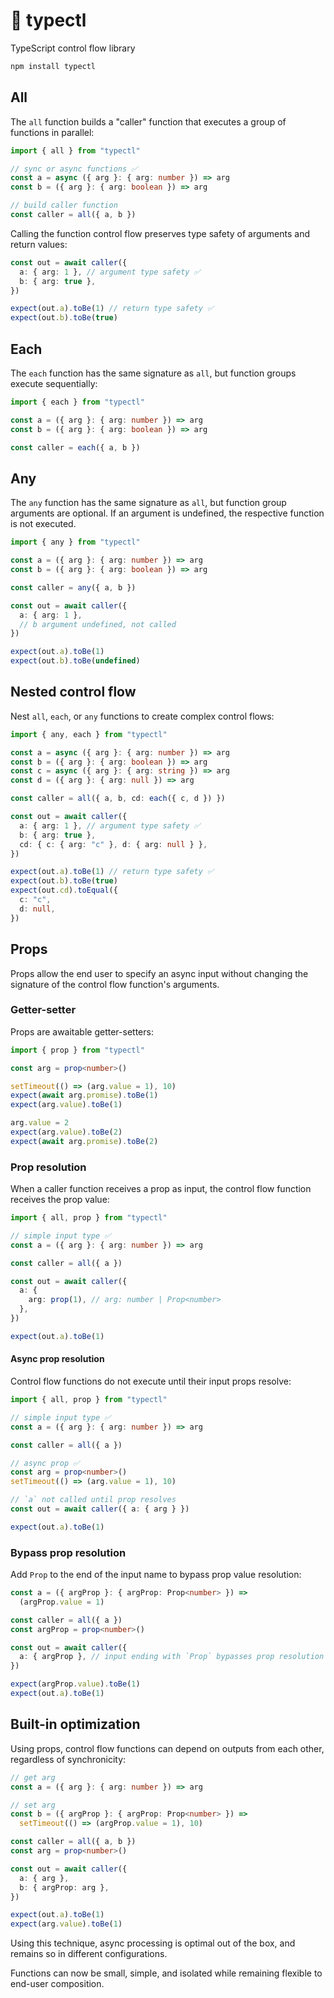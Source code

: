 # 🚰 typectl

TypeScript control flow library

```bash
npm install typectl
```

## All

The `all` function builds a "caller" function that executes a group of functions in parallel:

```typescript
import { all } from "typectl"

// sync or async functions ✅
const a = async ({ arg }: { arg: number }) => arg
const b = ({ arg }: { arg: boolean }) => arg

// build caller function
const caller = all({ a, b })
```

Calling the function control flow preserves type safety of arguments and return values:

```typescript
const out = await caller({
  a: { arg: 1 }, // argument type safety ✅
  b: { arg: true },
})

expect(out.a).toBe(1) // return type safety ✅
expect(out.b).toBe(true)
```

## Each

The `each` function has the same signature as `all`, but function groups execute sequentially:

```typescript
import { each } from "typectl"

const a = ({ arg }: { arg: number }) => arg
const b = ({ arg }: { arg: boolean }) => arg

const caller = each({ a, b })
```

## Any

The `any` function has the same signature as `all`, but function group arguments are optional. If an argument is undefined, the respective function is not executed.

```typescript
import { any } from "typectl"

const a = ({ arg }: { arg: number }) => arg
const b = ({ arg }: { arg: boolean }) => arg

const caller = any({ a, b })

const out = await caller({
  a: { arg: 1 },
  // b argument undefined, not called
})

expect(out.a).toBe(1)
expect(out.b).toBe(undefined)
```

## Nested control flow

Nest `all`, `each`, or `any` functions to create complex control flows:

```typescript
import { any, each } from "typectl"

const a = async ({ arg }: { arg: number }) => arg
const b = ({ arg }: { arg: boolean }) => arg
const c = async ({ arg }: { arg: string }) => arg
const d = ({ arg }: { arg: null }) => arg

const caller = all({ a, b, cd: each({ c, d }) })

const out = await caller({
  a: { arg: 1 }, // argument type safety ✅
  b: { arg: true },
  cd: { c: { arg: "c" }, d: { arg: null } },
})

expect(out.a).toBe(1) // return type safety ✅
expect(out.b).toBe(true)
expect(out.cd).toEqual({
  c: "c",
  d: null,
})
```

## Props

Props allow the end user to specify an async input without changing the signature of the control flow function's arguments.

### Getter-setter

Props are awaitable getter-setters:

```typescript
import { prop } from "typectl"

const arg = prop<number>()

setTimeout(() => (arg.value = 1), 10)
expect(await arg.promise).toBe(1)
expect(arg.value).toBe(1)

arg.value = 2
expect(arg.value).toBe(2)
expect(await arg.promise).toBe(2)
```

### Prop resolution

When a caller function receives a prop as input, the control flow function receives the prop value:

```typescript
import { all, prop } from "typectl"

// simple input type ✅
const a = ({ arg }: { arg: number }) => arg

const caller = all({ a })

const out = await caller({
  a: {
    arg: prop(1), // arg: number | Prop<number>
  },
})

expect(out.a).toBe(1)
```

#### Async prop resolution

Control flow functions do not execute until their input props resolve:

```typescript
import { all, prop } from "typectl"

// simple input type ✅
const a = ({ arg }: { arg: number }) => arg

const caller = all({ a })

// async prop ✅
const arg = prop<number>()
setTimeout(() => (arg.value = 1), 10)

// `a` not called until prop resolves
const out = await caller({ a: { arg } })

expect(out.a).toBe(1)
```

### Bypass prop resolution

Add `Prop` to the end of the input name to bypass prop value resolution:

```typescript
const a = ({ argProp }: { argProp: Prop<number> }) =>
  (argProp.value = 1)

const caller = all({ a })
const argProp = prop<number>()

const out = await caller({
  a: { argProp }, // input ending with `Prop` bypasses prop resolution
})

expect(argProp.value).toBe(1)
expect(out.a).toBe(1)
```

## Built-in optimization

Using props, control flow functions can depend on outputs from each other, regardless of synchronicity:

```typescript
// get arg
const a = ({ arg }: { arg: number }) => arg

// set arg
const b = ({ argProp }: { argProp: Prop<number> }) =>
  setTimeout(() => (argProp.value = 1), 10)

const caller = all({ a, b })
const arg = prop<number>()

const out = await caller({
  a: { arg },
  b: { argProp: arg },
})

expect(out.a).toBe(1)
expect(arg.value).toBe(1)
```

Using this technique, async processing is optimal out of the box, and remains so in different configurations.

Functions can now be small, simple, and isolated while remaining flexible to end-user composition.